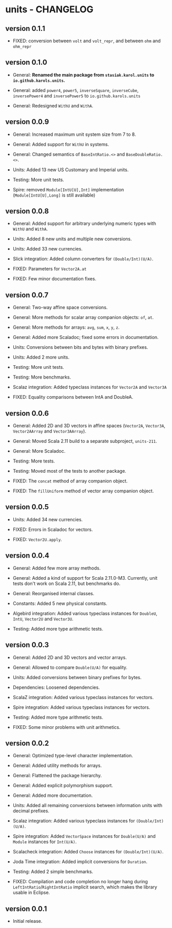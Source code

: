units - CHANGELOG
=================


version 0.1.1
-------------

* FIXED: conversion between `volt` and `volt_repr`, and between `ohm` and `ohm_repr`

version 0.1.0
-------------

* General: **Renamed the main package from `stasiak.karol.units` to `io.github.karols.units`.**

* General: added `power4`, `power5`, `inverseSquare`, `inverseCube`, `inversePower4` and `inversePower5` to `io.github.karols.units`

* General: Redesigned `WithU` and `WithA`.

version 0.0.9
-------------

* General: Increased maximum unit system size from 7 to 8.

* General: Added support for `WithU` in systems.

* General: Changed semantics of `BaseIntRatio.<>` and `BaseDoubleRatio.<>`.

* Units: Added 13 new US Customary and Imperial units.

* Testing: More unit tests.

* Spire: removed `Module[IntU[U],Int]` implementation (`Module[IntU[U],Long]` is still available)

version 0.0.8
-------------

* General: Added support for arbitrary underlying numeric types with `WithU` and `WithA`.

* Units: Added 8 new units and multiple new conversions.

* Units: Added 33 new currencies.

* Slick integration: Added column converters for `(Double/Int)(U/A)`.

* FIXED: Parameters for `Vector2A.at`

* FIXED: Few minor documentation fixes.

version 0.0.7
-------------

* General: Two-way affine space conversions.

* General: More methods for scalar array companion objects: `of`, `at`.

* General: More methods for arrays: `avg`, `sum`, `x`, `y`, `z`.

* General: Added more Scaladoc; fixed some errors in documentation.

* Units: Conversions between bits and bytes with binary prefixes.

* Units: Added 2 more units.

* Testing: More unit tests.

* Testing: More benchmarks.

* Scalaz integration: Added typeclass instances for `Vector2A` and `Vector3A`

* FIXED: Equality comparisons between IntA and DoubleA.

version 0.0.6
-------------

* General: Added 2D and 3D vectors in affine spaces (`Vector2A`, `Vector3A`, `Vector2AArray` and `Vector3AArray`).

* General: Moved Scala 2.11 build to a separate subproject, `units-211`.

* General: More Scaladoc.

* Testing: More tests.

* Testing: Moved most of the tests to another package.

* FIXED: The `concat` method of array companion object.

* FIXED: The `fillUniform` method of vector array companion object.

version 0.0.5
-------------

* Units: Added 34 new currencies.

* FIXED: Errors in Scaladoc for vectors.

* FIXED: `Vector2U.apply`.

version 0.0.4
-------------

* General: Added few more array methods.

* General: Added a kind of support for Scala 2.11.0-M3. Currently, unit tests don't work on Scala 2.11, but benchmarks do.

* General: Reorganised internal classes.

* Constants: Added 5 new physical constants.

* Algebird integration: Added various typeclass instances for `DoubleU`, `IntU`, `Vector2U` and `Vector3U`.

* Testing: Added more type arithmetic tests.

version 0.0.3
-------------

* General: Added 2D and 3D vectors and vector arrays.

* General: Allowed to compare `Double(U/A)` for equality.

* Units: Added conversions between binary prefixes for bytes.

* Dependencies: Loosened dependencies.

* ScalaZ integration: Added various typeclass instances for vectors.

* Spire integration: Added various typeclass instances for vectors.

* Testing: Added more type arithmetic tests.

* FIXED: Some minor problems with unit arithmetics.

version 0.0.2
-------------

* General: Optimized type-level character implementation.

* General: Added utility methods for arrays.

* General: Flattened the package hierarchy.

* General: Added explicit polymorphism support.

* General: Added more documentation.

* Units: Added all remaining conversions between information units with decimal prefixes.

* Scalaz integration: Added various typeclass instances for `(Double/Int)(U/A)`.

* Spire integration: Added `VectorSpace` instances for `Double(U/A)` and `Module` instances for `Int(U/A)`.

* Scalacheck integration: Added `Choose` instances for `(Double/Int)(U/A)`.

* Joda Time integration: Added implicit conversions for `Duration`.

* Testing: Added 2 simple benchmarks.

* FIXED: Compilation and code completion no longer hang during `LeftIntRatio`/`RightIntRatio` implicit search, which makes the library usable in Eclipse.

version 0.0.1
-------------

* Initial release.